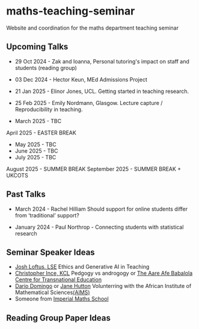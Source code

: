 # maths-teaching-seminar
Website and coordination for the maths department teaching seminar


## Upcoming Talks 

- 29 Oct 2024 - Zak and Ioanna, Personal tutoring's impact on staff and students (reading group)
- 03 Dec 2024 - Hector Keun, MEd Admissions Project

- 21 Jan 2025 - Elinor Jones, UCL. Getting started in teaching research.
- 25 Feb 2025 - Emily Nordmann, Glasgow. Lecture capture / Reproducibility in teaching.
- March 2025 - TBC

April 2025 - EASTER BREAK 

- May 2025 - TBC
- June 2025 - TBC
- July 2025 - TBC

August 2025 - SUMMER BREAK
September 2025 - SUMMER BREAK + UKCOTS

## Past Talks 

- March 2024 - Rachel Hilliam Should support for online students differ from ‘traditional’ support?

<!--
Universities use a variety of ways to support their students and enhance their student experience. During covid it was often the support outside of traditional teaching sessions which were difficult for many places to replicate. The Open University, has over 50 year experience of teaching and supporting students who learn online and at a distance. In particular the School of Mathematics and Statistics has for many years provided innovative ways of supporting students outside the ‘classroom’ environment was therefore well prepared to support students during the COVID-19 pandemic.
This talk will outline some of the forms of support which are offered to students in the School of Mathematics and Statistics  such as online forums to help students with module choice and taster resources including diagnostic quizzes for students to self-assess their readiness to study individual modules and receive targeted support. Since 2017, these resources, and more, have been incorporated into a multi-functional student-facing website. The website enables all units, both academic and non-academic, to provide consistent academic, pastoral and social support to students studying mathematics and statistics modules online.  Analysis will be presented on how both staff and students use the site. A particular focus of this talk will explain how the website mirrors the different stages of a student’s journey, providing a one-stop shop for students to self-serve and obtain appropriate support at each point in their own student lifecycle.
--> 

- January 2024 - Paul Northrop - Connecting students with statistical research 

<!--
I describe one of the research-based learning exercises initiated by the Department of Statistical Science at UCL. First-year undergraduate students are put into groups of five or six people and assigned a statistical research paper to read. Their task is to prepare, and submit for formative assessment, a short report that communicates the key themes of the paper to a non-specialist audience. To help them, they conduct a one-hour interview with an author of the paper. We reflect on the experience of running this assessment over the past 9 years. Feedback from students and staff has mostly been very positive, despite the considerable challenges that this type of assessment poses to students at such an early stage of their studies. 
-->

## Seminar Speaker Ideas 

- [Josh Loftus, LSE](https://www.lse.ac.uk/statistics/people/joshua-loftus) Ethics and Generative AI in Teaching
- [Christopher Ince, KCL](https://www.kcl.ac.uk/people/christopher-ince) Pedgogy vs androgogy or [The Aare Afe Babalola Centre for Transnational Education](https://www.kcl.ac.uk/global/afe-babalola-centre)
- [Dario Domingo](https://rss.org.uk/membership/volunteering-and-promoting/volunteer-profile/profiles/dario-domingo/) or [Jane Hutton](https://warwick.ac.uk/fac/sci/statistics/staff/academic-research/hutton/) Volunterring with the African Institute of Mathematical Sciences[(AIMS)](https://nexteinstein.org/)
- Someone from [Imperial Maths School](https://www.imperialmathsschool.ac.uk/)

## Reading Group Paper Ideas
